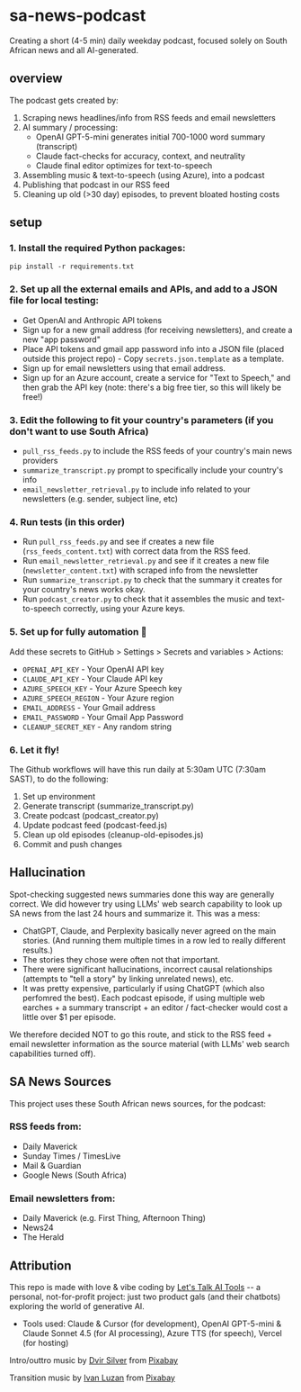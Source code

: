 # sa-news-podcast
Creating a short (4-5 min) daily weekday podcast, focused solely on South African news and all AI-generated.

## overview 
The podcast gets created by: 
1. Scraping news headlines/info from RSS feeds and email newsletters
2. AI summary / processing:
   - OpenAI GPT-5-mini generates initial 700-1000 word summary (transcript)
   - Claude fact-checks for accuracy, context, and neutrality
   - Claude final editor optimizes for text-to-speech
3. Assembling music & text-to-speech (using Azure), into a podcast 
4. Publishing that podcast in our RSS feed
5. Cleaning up old (>30 day) episodes, to prevent bloated hosting costs

## setup

### 1. Install the required Python packages:
`pip install -r requirements.txt`

### 2. Set up all the external emails and APIs, and add to a JSON file for local testing:
- Get OpenAI and Anthropic API tokens
- Sign up for a new gmail address (for receiving newsletters), and create a new "app password"
- Place API tokens and gmail app password info into a JSON file (placed outside this project repo) - Copy `secrets.json.template` as a template.
- Sign up for email newsletters using that email address.
- Sign up for an Azure account, create a service for "Text to Speech," and then grab the API key (note: there's a big free tier, so this will likely be free!)

### 3. Edit the following to fit your country's parameters (if you don't want to use South Africa)
- `pull_rss_feeds.py` to include the RSS feeds of your country's main news providers
- `summarize_transcript.py` prompt to specifically include your country's info 
- `email_newsletter_retrieval.py` to include info related to your newsletters (e.g. sender, subject line, etc)

### 4. Run tests (in this order)
- Run `pull_rss_feeds.py` and see if creates a new file (`rss_feeds_content.txt`) with correct data from the RSS feed. 
- Run `email_newsletter_retrieval.py` and see if it creates a new file (`newsletter_content.txt`) with scraped info from the newsletter
- Run `summarize_transcript.py` to check that the summary it creates for your country's news works okay. 
- Run `podcast_creator.py` to check that it assembles the music and text-to-speech correctly, using your Azure keys. 

### 5. Set up for fully automation 🤖
Add these secrets to GitHub > Settings > Secrets and variables > Actions:
- `OPENAI_API_KEY` - Your OpenAI API key
- `CLAUDE_API_KEY` - Your Claude API key  
- `AZURE_SPEECH_KEY` - Your Azure Speech key
- `AZURE_SPEECH_REGION` - Your Azure region
- `EMAIL_ADDRESS` - Your Gmail address
- `EMAIL_PASSWORD` - Your Gmail App Password
- `CLEANUP_SECRET_KEY` - Any random string

### 6. Let it fly! 
The Github workflows will have this run daily at 5:30am UTC (7:30am SAST), to do the following:
   1. Set up environment
   2. Generate transcript (summarize_transcript.py)
   3. Create podcast (podcast_creator.py)
   4. Update podcast feed (podcast-feed.js)
   5. Clean up old episodes (cleanup-old-episodes.js)
   6. Commit and push changes


## Hallucination 

Spot-checking suggested news summaries done this way are generally correct. We did however try using LLMs' web search capability to look up SA news from the last 24 hours and summarize it. This was a mess: 
- ChatGPT, Claude, and Perplexity basically never agreed on the main stories. (And running them multiple times in a row led to really different results.)
- The stories they chose were often not that important. 
- There were significant hallucinations, incorrect causal relationships (attempts to "tell a story" by linking unrelated news), etc.  
- It was pretty expensive, particularly if using ChatGPT (which also perfomred the best). Each podcast episode, if using multiple web earches + a summary transcript + an editor / fact-checker would cost a little over $1 per episode. 

We therefore decided NOT to go this route, and stick to the RSS feed + email newsletter information as the source material (with LLMs' web search capabilities turned off).

## SA News Sources ##
This project uses these South African news sources, for the podcast:

### RSS feeds from: 
- Daily Maverick
- Sunday Times / TimesLive 
- Mail & Guardian
- Google News (South Africa)

### Email newsletters from: 
- Daily Maverick (e.g. First Thing, Afternoon Thing)
- News24 
- The Herald

## Attribution

This repo is made with love & vibe coding by <a href= "https://letstalkaitools.com">Let's Talk AI Tools</a> -- a personal, not-for-profit project: just two product gals (and their chatbots) exploring the world of generative AI.
- Tools used: Claude & Cursor (for development), OpenAI GPT-5-mini & Claude Sonnet 4.5 (for AI processing), Azure TTS (for speech), Vercel (for hosting)

Intro/outtro music by <a href="https://pixabay.com/users/sonican-38947841/?utm_source=link-attribution&utm_medium=referral&utm_campaign=music&utm_content=263720">Dvir Silver</a> from <a href="https://pixabay.com/music//?utm_source=link-attribution&utm_medium=referral&utm_campaign=music&utm_content=263720">Pixabay</a>

Transition music by <a href="https://pixabay.com/users/ivan_luzan-34614814/?utm_source=link-attribution&utm_medium=referral&utm_campaign=music&utm_content=154189">Ivan Luzan</a> from <a href="https://pixabay.com/music//?utm_source=link-attribution&utm_medium=referral&utm_campaign=music&utm_content=154189">Pixabay</a>

